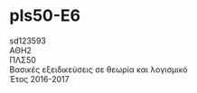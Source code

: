 # pls50-E6  
sd123593  
ΑΘΗ2  
ΠΛΣ50  
Βασικές εξειδικεύσεις σε θεωρία και λογισμικό  
Έτος 2016-2017  
